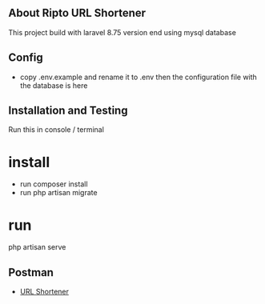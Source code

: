 ## About Ripto URL Shortener
This project build with laravel 8.75 version end using mysql database

## Config
- copy .env.example and rename it to .env then the configuration file with the database is here

## Installation and Testing
Run this in console / terminal

# install
- run composer install
- run php artisan migrate

# run 
php artisan serve

## Postman
- [URL Shortener](https://www.getpostman.com/collections/ae9799ec696580bba536)
